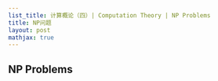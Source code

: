 ```yaml
---
list_title: 计算概论（四）| Computation Theory | NP Problems
title: NP问题
layout: post
mathjax: true
---
```



## NP Problems